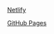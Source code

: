 [Netlify](https://text-to-speech-converter-website.netlify.app/)

[GitHub Pages](https://meenalshekokar8.github.io/texttospeechconverter.github.io/)
